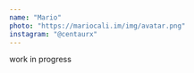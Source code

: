 ```yaml
---
name: "Mario"
photo: "https://mariocali.im/img/avatar.png"
instagram: "@centaurx"
---
```

work in progress
